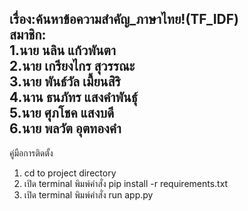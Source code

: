 เรื่อง:ค้นหาข้อความสำคัญ_ภาษาไทย!(TF_IDF) <br />
สมาชิก: <br />
1.นาย นลิน แก้วพันตา<br />
2.นาย เกรียงไกร สุวรรณะ<br />
3.นาย พันธ์วัล เมื้ยนสิริ<br />
4.นาน ธนภัทร แสงคำพันธุ์<br />
5.นาย ศุภโชค แสงบดี<br />
6.นาย พลวัต อุตทองคำ<br />
---------------------------------------------------------
คู่มือการติดตั้ง
1. cd to project directory
2. เปิด terminal พิมพ์คำสั่ง pip install -r requirements.txt
3. เปิด terminal พิมพ์คำสั่ง run app.py
